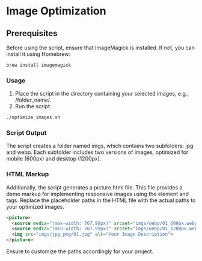 # Image Optimization

## Prerequisites

Before using the script, ensure that ImageMagick is installed. If not, you can install it using Homebrew:

```bash
brew install imagemagick
```

### Usage
1. Place the script in the directory containing your selected images, e.g., /folder_name/.
2. Run the script:

```bash
./optimize_images.sh
```

### Script Output
The script creates a folder named imgs, which contains two subfolders: jpg and webp. Each subfolder includes two versions of images, optimized for mobile (600px) and desktop (1200px).

### HTML Markup
Additionally, the script generates a picture.html file. This file provides a demo markup for implementing responsive images using the <picture> element and <source> tags. Replace the placeholder paths in the HTML file with the actual paths to your optimized images.

```html
<picture>
  <source media="(max-width: 767.98px)" srcset="imgs/webp/01_600px.webp">
  <source media="(min-width: 767.99px)" srcset="imgs/webp/01_1200px.webp">
  <img src="imgs/jpg_png/01.jpg" alt="Your Image Description">
</picture>
```

Ensure to customize the paths accordingly for your project.
